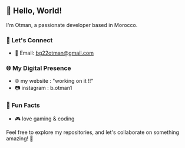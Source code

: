 ## 👋 Hello, World!

I'm Otman, a passionate developer based in Morocco.

### 🤝 Let's Connect

- 📧 Email: bg22otman@gmail.com

### 🌐 My Digital Presence

- 🌐 my website : "working on it !!"
- 📷 instagram : b.otman1

### 🎵 Fun Facts

- 🎮 love gaming & coding

Feel free to explore my repositories, and let's collaborate on something amazing! 🚀
